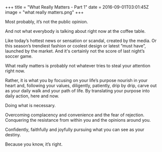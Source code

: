 +++
title = "What Really Matters - Part 1"
date = 2016-09-01T03:01:45Z
image = "what really matters.png"
+++

Most probably, it’s not the public opinion.

And not what everybody is talking about right now at the coffee table.

Like today’s hottest news or sensation or scandal, created by the media. Or this season’s trendiest fashion or coolest design or latest ”must have”, launched by the market. And it's certainly not the score of last night’s soccer game. 

What really matters is probably not whatever tries to steal your attention right now.

Rather, it is what you by focusing on your life’s purpose nourish in your heart and, following your values, diligently, patiently, drip by drip, carve out as your daily walk and your path of life. By translating your purpose into daily action, here and now.

Doing what is necessary.

Overcoming complacency and convenience and the fear of rejection. Conquering the resistance from within you and the opinions around you.

Confidently, faithfully and joyfully pursuing what you can see as your destiny.

Because you know, it’s right.
